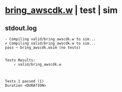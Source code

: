 # [bring_awscdk.w](../../../../examples/tests/valid/bring_awscdk.w) | test | sim

## stdout.log
```log
- Compiling valid/bring_awscdk.w to sim...
✔ Compiling valid/bring_awscdk.w to sim...
pass ─ bring_awscdk.wsim (no tests)
 

Tests Results:
    ✓ valid/bring_awscdk.w



Tests 1 passed (1) 
Duration <DURATION>

```

